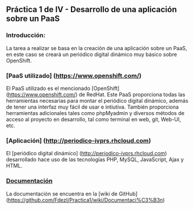 ## Práctica 1 de IV - Desarrollo de una aplicación sobre un PaaS

### Introducción:

La tarea a realizar se basa en la creación de una aplicación sobre un PaaS, en este caso se creará un
periódico digital dinámico muy básico sobre OpenShift.


### [PaaS utilizado] (https://www.openshift.com/)

El PaaS utilizado es el mencionado [OpenShift] (https://www.openshift.com/) de RedHat. Este PaaS proporciona todas las herramientas necesarias
para montar el periódico digital dinámico, además de tener una interfaz muy fácil de usar e intiutiva. También
proporciona herramientas adicionales tales como phpMyadmin y diversos métodos de acceso al proyecto en desarrollo,
tal como terminal en web, git, Web-UI, etc.


### [Aplicación] (http://periodico-ivprs.rhcloud.com)

El [periódico digital dinámico] (http://periodico-ivprs.rhcloud.com) desarrollado hace uso de las tecnologías PHP, MySQL, JavaScript, Ajax y HTML.

### [Documentación](https://github.com/FdezI/Practica1/wiki/Documentaci%C3%B3n)

La documentación se encuentra en la [wiki de GitHub] (https://github.com/FdezI/Practica1/wiki/Documentaci%C3%B3n)
